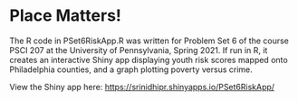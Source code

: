 # Place Matters!

The R code in PSet6RiskApp.R was written for Problem Set 6 of the course PSCI 207 at the University of Pennsylvania, Spring 2021. If run in R, it creates an interactive Shiny app displaying youth risk scores mapped onto Philadelphia counties, and a graph plotting poverty versus crime.

View the Shiny app here: https://srinidhipr.shinyapps.io/PSet6RiskApp/
